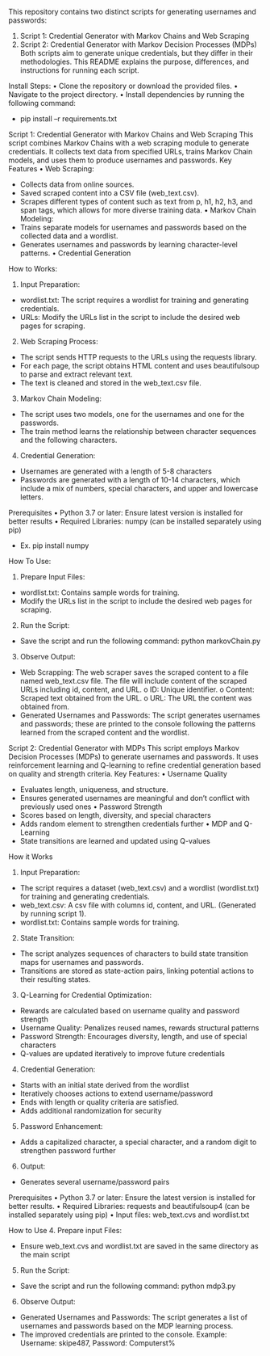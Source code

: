 This repository contains two distinct scripts for generating usernames and passwords:
1.	Script 1: Credential Generator with Markov Chains and Web Scraping
2.	Script 2: Credential Generator with Markov Decision Processes (MDPs)
Both scripts aim to generate unique credentials, but they differ in their methodologies. This README explains the purpose, differences, and instructions for running each script. 

Install Steps:
•	Clone the repository or download the provided files.
•	Navigate to the project directory.
•	Install dependencies by running the following command: 
-	pip install –r requirements.txt

Script 1: Credential Generator with Markov Chains and Web Scraping
This script combines Markov Chains with a web scraping module to generate credentials. It collects text data from specified URLs, trains Markov Chain models, and uses them to produce usernames and passwords.
Key Features
•	Web Scraping:
-	Collects data from online sources.
-	Saved scraped content into a CSV file (web_text.csv).
-	Scrapes different types of content such as text from p, h1, h2, h3, and span tags, which allows for more diverse training data.
•	Markov Chain Modeling:
-	Trains separate models for usernames and passwords based on the collected data and a wordlist.
-	Generates usernames and passwords by learning character-level patterns.
•	Credential Generation

How to Works:
1.	Input Preparation:
-	wordlist.txt: The script requires a wordlist for training and generating credentials.
-	URLs: Modify the URLs list in the script to include the desired web pages for scraping.
2.	Web Scraping Process:
-	The script sends HTTP requests to the URLs using the requests library.
-	For each page, the script obtains HTML content and uses beautifulsoup to parse and extract relevant text.
-	The text is cleaned and stored in the web_text.csv file.
3.	Markov Chain Modeling:
-	The script uses two models, one for the usernames and one for the passwords.
-	The train method learns the relationship between character sequences and the following characters.
4.	Credential Generation:
-	Usernames are generated with a length of 5-8 characters
-	Passwords are generated with a length of 10-14 characters, which include a mix of numbers, special characters, and upper and lowercase letters.

Prerequisites
•	Python 3.7 or later: Ensure latest version is installed for better results
•	Required Libraries: numpy (can be installed separately using pip)
-	Ex. pip install numpy

How To Use:
1.	Prepare Input Files:
-	wordlist.txt: Contains sample words for training.
-	Modify the URLs list in the script to include the desired web pages for scraping.
2.	Run the Script:
-	Save the script and run the following command: python markovChain.py
3.	Observe Output: 
-	Web Scrapping: The web scraper saves the scraped content to a file named web_text.csv file. The file will include content of the scraped URLs including id, content, and URL.
o	ID: Unique identifier.
o	Content: Scraped text obtained from the URL.
o	URL: The URL the content was obtained from.
-	Generated Usernames and Passwords: The script generates usernames and passwords; these are printed to the console following the patterns learned from the scraped content and the wordlist.

Script 2: Credential Generator with MDPs
This script employs Markov Decision Processes (MDPs) to generate usernames and passwords. It uses reinforcement learning and Q-learning to refine credential generation based on quality and strength criteria.
Key Features:
•	Username Quality
-	Evaluates length, uniqueness, and structure.
-	Ensures generated usernames are meaningful and don’t conflict with previously used ones
•	Password Strength
-	Scores based on length, diversity, and special characters
-	Adds random element to strengthen credentials further
•	MDP and Q-Learning
-	State transitions are learned and updated using Q-values

How it Works
1.	Input Preparation: 
-	The script requires a dataset (web_text.csv) and a wordlist (wordlist.txt) for training and generating credentials.
-	web_text.csv: A csv file with columns id, content, and URL. (Generated by running script 1).
-	wordlist.txt: Contains sample words for training.
2.	State Transition:
-	The script analyzes sequences of characters to build state transition maps for usernames and passwords.
-	Transitions are stored as state-action pairs, linking potential actions to their resulting states.
3.	Q-Learning for Credential Optimization:
-	Rewards are calculated based on username quality and password strength
-	Username Quality: Penalizes reused names, rewards structural patterns
-	Password Strength: Encourages diversity, length, and use of special characters
-	Q-values are updated iteratively to improve future credentials
4.	Credential Generation:
-	Starts with an initial state derived from the wordlist
-	Iteratively chooses actions to extend username/password
-	Ends with length or quality criteria are satisfied.
-	Adds additional randomization for security
5.	Password Enhancement:
-	Adds a capitalized character, a special character, and a random digit to strengthen password further
6.	Output:
-	Generates several username/password pairs

Prerequisites
•	Python 3.7 or later: Ensure the latest version is installed for better results.
•	Required Libraries: requests and beautifulsoup4 (can be installed separately using pip)
•	Input files: web_text.cvs and wordlist.txt

How to Use
4.	Prepare input Files:
-	Ensure web_text.cvs and wordlist.txt are saved in the same directory as the main script
5.	Run the Script:
-	Save the script and run the following command: python mdp3.py
6.	Observe Output:
-	Generated Usernames and Passwords: The script generates a list of usernames and passwords based on the MDP learning process.
-	The improved credentials are printed to the console.
Example: 
Username: skipe487, Password: Computerst%
